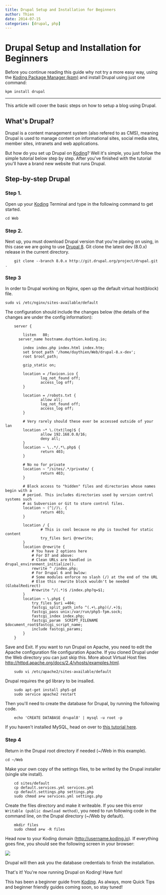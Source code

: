 ```yaml
---
title: Drupal Setup and Installation for Beginners
author: Thien
date: 2014-07-15
categories: [drupal, php]
---
```


# Drupal Setup and Installation for Beginners

Before you continue reading this guide why not try a more easy way, using the [Koding Package Manager (kpm)](http://learn.koding.com/guides/getting-started-kpm/) and install Drupal using just one command:

```
kpm install drupal
```

***

This article will cover the basic steps on how to setup a blog using 
Drupal.

## What's Drupal?

Drupal is a content management system (also refered to as CMS), meaning Drupal is used to manage content on informational sites, social media sites, member sites, intranets and web applications.

But how do you set up Drupal on [Koding](https://koding.com)? Well it's simple, you just follow the simple tutorial below step by step. After you've finished with the tutorial you'll have a brand new website that runs Drupal.

## Step-by-step Drupal

### Step 1.

Open up your [Koding](https://koding.com) Terminal and type in the following command to get started.

	cd Web

### Step 2.

Next up, you must download Drupal version that you're planing on using, in this case we are going to use [Drupal 8](https://www.drupal.org/node/572834). Git clone the latest dev (8.0.x) release in the current directory.

```
	git clone --branch 8.0.x http://git.drupal.org/project/drupal.git .
```

### Step 3

In order to Drupal working on Nginx, open up the default virtual host(block) file.

	sudo vi /etc/nginx/sites-available/default

The configuration should include the changes below (the details of the changes are under the config information):

```
	server {
	 
	    listen   80;
      server_name hostname.duythien.koding.io;
	 
	    index index.php index.html index.htm;
	    set $root_path '/home/duythien/Web/drupal-8.x-dev';
	    root $root_path;
	 
	    gzip_static on;

	    location = /favicon.ico {
	            log_not_found off;
	            access_log off;
	    }

	    location = /robots.txt {
	            allow all;
	            log_not_found off;
	            access_log off;
	    }

	    # Very rarely should these ever be accessed outside of your lan
	    location ~* \.(txt|log)$ {
	            allow 192.168.0.0/16;
	            deny all;
	    }
	    location ~ \..*/.*\.php$ {
	            return 403;
	    }

	    # No no for private
	    location ~ ^/sites/.*/private/ {
	            return 403;
	    }

	    # Block access to "hidden" files and directories whose names begin with a
	    # period. This includes directories used by version control systems such
	    # as Subversion or Git to store control files.
	    location ~ (^|/)\. {
	            return 403;
	    }

	    location / {
	            # This is cool because no php is touched for static content
	            try_files $uri @rewrite;
	    }
	    location @rewrite {
	        # You have 2 options here
	        # For D7 and above:
	        # Clean URLs are handled in drupal_environment_initialize().
	        rewrite ^ /index.php;
	        # For Drupal 6 and bwlow:
	        # Some modules enforce no slash (/) at the end of the URL
	        # Else this rewrite block wouldn't be needed (GlobalRedirect)
	        #rewrite ^/(.*)$ /index.php?q=$1;
	    }
	    location ~ \.php$ {
	        try_files $uri =404;
	        fastcgi_split_path_info ^(.+\.php)(/.+)$;
	        fastcgi_pass unix:/var/run/php5-fpm.sock;
	        fastcgi_index index.php;
	        fastcgi_param  SCRIPT_FILENAME  $document_root$fastcgi_script_name;
	        include fastcgi_params;
	    }
	}
```

Save and Exit. If you want to run Drupal on Apache, you need to edit the Apache configuration file configuration Apache. If you cloned Drupal under the Web directory you can just skip this. More about Virtual Host files http://httpd.apache.org/docs/2.4/vhosts/examples.html.

```
	sudo vi /etc/apache2/sites-available/default
```

Drupal requires the gd library to be insalled.
```
	sudo apt-get install php5-gd
	sudo service apache2 restart
```

Then you'll need to create the database for Drupal, by running the following code.

```
	echo 'CREATE DATABASE drupal8' | mysql -u root -p
```

If you haven't installed MySQL, head on over to [this tutorial 
here](/guides/installing-mysql).

### Step 4

Return in the Drupal root directory if needed (~/Web in this example).

```
cd ~/Web
```

Make your own copy of the settings files, to be writed by the Drupal installer (single site install).

```
	cd sites/default
	cp default.services.yml services.yml
	cp default.settings.php settings.php
	sudo chmod a+w services.yml settings.php
```

Create the files directory and make it writeable. If you see this error  ```Writable (public download method)```, you need to run following code in the command line, on the Drupal directory (~/Web by default).

```
	mkdir files
 	sudo chmod a+w -R files 
```

Head now to your Koding domain (http://username.koding.io). If everything goes fine, you should see 
the following screen in your browser:

![](welcome.png)

Drupal will then ask you the database credentials to finish the installation.

That's it! You're now running Drupal on Koding! Have fun!

This has been a beginner guide from [Koding](https://koding.com/). As always, more Quick Tips and beginner friendly guides coming soon, so stay tuned!
